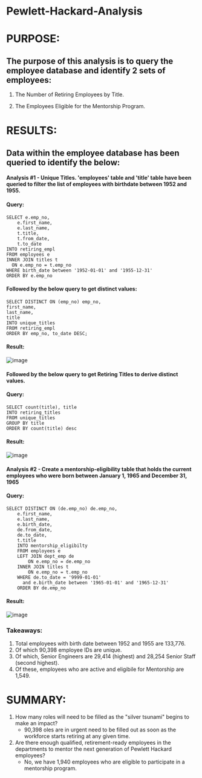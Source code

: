 # Pewlett-Hackard-Analysis

# PURPOSE:

## The purpose of this analysis is to query the employee database and identify 2 sets of employees:
    
   1.  The Number of Retiring Employees by Title.
    
   2.  The Employees Eligible for the Mentorship Program.

# RESULTS:

## Data within the employee database has been queried to identify the below:

#### Analysis #1 - Unique Titles. 'employees' table and 'title' table have been queried to filter the list of employees with birthdate between 1952 and 1955.
#### Query:
    SELECT e.emp_no,
        e.first_name, 
        e.last_name, 
        t.title, 
        t.from_date, 
        t.to_date
    INTO retiring_empl
    FROM employees e
    INNER JOIN titles t
      ON e.emp_no = t.emp_no
    WHERE birth_date between '1952-01-01' and '1955-12-31'
    ORDER BY e.emp_no
      
#### Followed by the below query to get distinct values:

    SELECT DISTINCT ON (emp_no) emp_no,
    first_name,
    last_name,
    title
    INTO unique_titles
    FROM retiring_empl
    ORDER BY emp_no, to_date DESC;
    
#### Result:
    
   ![image](https://user-images.githubusercontent.com/74985818/115130866-37e21500-9fc1-11eb-949e-76004428a3e7.png)


#### Followed by the below query to get Retiring Titles to derive distinct values.
#### Query:
    SELECT count(title), title
    INTO retiring_titles
    FROM unique_titles
    GROUP BY title
    ORDER BY count(title) desc
    
#### Result:

   ![image](https://user-images.githubusercontent.com/74985818/115130973-20eff280-9fc2-11eb-93c0-a1f8c28a069e.png)

#### Analysis #2 - Create a mentorship-eligibility table that holds the current employees who were born between January 1, 1965 and December 31, 1965
#### Query:
    SELECT DISTINCT ON (de.emp_no) de.emp_no,
        e.first_name, 
        e.last_name, 
        e.birth_date,
        de.from_date,
        de.to_date,
        t.title
        INTO mentorship_eligibilty
        FROM employees e
        LEFT JOIN dept_emp de
            ON e.emp_no = de.emp_no
        INNER JOIN titles t
            ON e.emp_no = t.emp_no
        WHERE de.to_date = '9999-01-01'
          and e.birth_date between '1965-01-01' and '1965-12-31'
        ORDER BY de.emp_no
    
#### Result:
   ![image](https://user-images.githubusercontent.com/74985818/115135538-3297c100-9fe7-11eb-801a-ca652ca39586.png)


### Takeaways:
   1. Total employees with birth date between 1952 and 1955 are 133,776.
   2. Of which 90,398 employee IDs are unique.
   3. Of which, Senior Engineers are 29,414 (highest) and 28,254 Senior Staff (second highest).
   4. Of these, employees who are active and eligibile for Mentorship are 1,549.


# SUMMARY:
   1. How many roles will need to be filled as the "silver tsunami" begins to make an impact?
      - 90,398 oles are in urgent need to be filled out as soon as the workforce starts retiring at any given time.
   3. Are there enough qualified, retirement-ready employees in the departments to mentor the next generation of Pewlett Hackard employees? 
      - No, we have 1,940 employees who are eligible to participate in a mentorship program.
